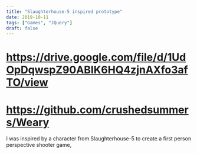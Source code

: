 ```yaml
---
title: "Slaughterhouse-5 inspired prototype"
date: 2019-10-11
tags: ["Games", "JQuery"]
draft: false
---
```


# https://drive.google.com/file/d/1UdOpDqwspZ90ABIK6HQ4zjnAXfo3afTO/view
# https://github.com/crushedsummers/Weary

I was inspired by a character from Slaughterhouse-5 to create a first person perspective shooter game,
